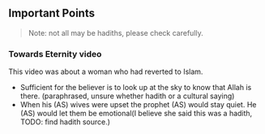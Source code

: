 ## Important Points

> Note: not all may be hadiths, please check carefully.

### Towards Eternity video

This video was about a woman who had reverted to Islam.

- Sufficient for the believer is to look up at the sky to know that Allah is there. (paraphrased, unsure whether hadith or a cultural saying)
- When his (AS) wives were upset the prophet (AS) would stay quiet. He (AS) would let them be emotional(I believe she said this was a hadith, TODO: find hadith source.)


